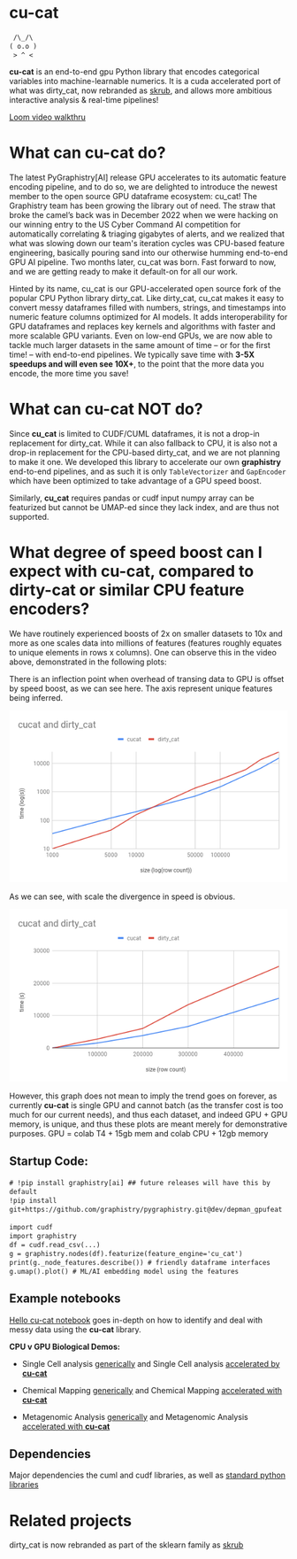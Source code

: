 
# **cu-cat** 
```
 /\_/\
( o.o )
 > ^ <
```

****cu-cat**** is an end-to-end gpu Python library that encodes
categorical variables into machine-learnable numerics. It is a cuda
accelerated port of what was dirty_cat, now rebranded as
[skrub](https://github.com/skrub-data/skrub), and allows more ambitious interactive analysis & real-time pipelines!

[Loom video walkthru](https://www.loom.com/share/d7fd4980b31949b7b840b230937a636f?sid=6d56b82e-9f50-4059-af9f-bfdc32cd3509)

# What can **cu-cat** do?

The latest PyGraphistry[AI] release GPU accelerates to its automatic feature encoding pipeline, and to do so, we are delighted to introduce the newest member to the open source GPU dataframe ecosystem: cu_cat! 
The Graphistry team has been growing the library out of need. The straw that broke the camel’s back was in December 2022 when we were hacking on our winning entry to the US Cyber Command AI competition for automatically correlating & triaging  gigabytes of alerts, and we realized that what was slowing down our team's iteration cycles was CPU-based feature engineering, basically pouring sand into our otherwise humming end-to-end GPU AI pipeline. Two months later, cu_cat was born. Fast forward to now, and we are getting ready to make it default-on for all our work.

Hinted by its name, cu_cat is our GPU-accelerated open source fork of the popular CPU Python  library dirty_cat.   Like dirty_cat, cu_cat makes it easy to convert messy dataframes filled with numbers, strings, and timestamps into numeric feature columns optimized for AI models. It adds interoperability for GPU dataframes and replaces key kernels and algorithms with faster and more scalable GPU variants. Even on low-end GPUs, we are now able to tackle much larger datasets in the same amount of time – or for the first time! – with end-to-end pipelines. We typically save time with **3-5X speedups and will even see 10X+**, to the point that the more data you encode, the more time you save!

# What can **cu-cat** NOT do?

Since **cu_cat** is limited to CUDF/CUML dataframes, it is not a drop-in replacement for dirty_cat.  While it can also fallback to CPU, it is also not a drop-in replacement for the CPU-based dirty_cat, and we are not planning to make it one.  We developed this library to accelerate our own **graphistry** end-to-end pipelines, and as such it is only `TableVectorizer` and `GapEncoder` which have been optimized to take advantage of a GPU speed boost.

Similarly, **cu_cat** requires pandas or cudf input numpy array can be featurized but cannot be UMAP-ed since they lack index, and are thus not supported.

# What degree of speed boost can I expect with **cu-cat**, compared to dirty-cat or similar CPU feature encoders?

We have routinely experienced boosts of 2x on smaller datasets to 10x and more as one scales data into millions of features (features roughly equates to unique elements in rows x columns). One can observe this in the video above, demonstrated in the following plots:

There is an inflection point when overhead of transing data to GPU is offset by speed boost, as we can see here. The axis represent unique features being inferred.

![image](examples/cucat_V_dirty.png)

As we can see, with scale the divergence in speed is obvious.

![image](examples/big_cucat_V_dirty.png)

However, this graph does not mean to imply the trend goes on forever, as currently **cu-cat** is single GPU and cannot batch (as the transfer cost is too much for our current needs), and thus each dataset, and indeed GPU + GPU memory, is unique, and thus these plots are meant merely for demonstrative purposes.
GPU = colab T4 + 15gb mem and colab CPU + 12gb memory



## Startup Code:

    # !pip install graphistry[ai] ## future releases will have this by default
    !pip install git+https://github.com/graphistry/pygraphistry.git@dev/depman_gpufeat

    import cudf
    import graphistry
    df = cudf.read_csv(...)
    g = graphistry.nodes(df).featurize(feature_engine='cu_cat')
    print(g._node_features.describe()) # friendly dataframe interfaces
    g.umap().plot() # ML/AI embedding model using the features


## Example notebooks 

[Hello cu-cat notebook](https://github.com/dcolinmorgan/grph/blob/main/Hello_cu_cat.ipynb) goes in-depth on how to identify and deal with messy data using the **cu-cat** library.

**CPU v GPU Biological Demos:**
- Single Cell analysis [generically](https://github.com/dcolinmorgan/grph/blob/main/single_cell_umap_before_gpu.ipynb) and Single Cell analysis [accelerated by **cu-cat**](https://github.com/dcolinmorgan/grph/blob/main/single_cell_after_gpu.ipynb)

- Chemical Mapping [generically](https://github.com/dcolinmorgan/grph/blob/main/generic_chemical_mappings.ipynb) and Chemical Mapping [accelerated with **cu-cat**](https://github.com/dcolinmorgan/grph/blob/main/accelerating_chemical_mappings.ipynb)

- Metagenomic Analysis [generically](https://github.com/dcolinmorgan/grph/blob/main/generic_metagenomic_demo.ipynb) and Metagenomic Analysis [accelerated with **cu-cat**](https://github.com/dcolinmorgan/grph/blob/main/accelerating_metagenomic_demo.ipynb)


## Dependencies

Major dependencies the cuml and cudf libraries, as well as [standard
python
libraries](https://github.com/skrub-data/skrub/blob/main/setup.cfg)

# Related projects

dirty_cat is now rebranded as part of the sklearn family as
[skrub](https://github.com/skrub-data/skrub)


